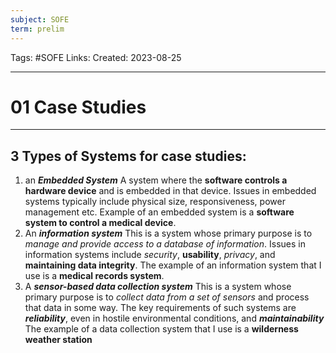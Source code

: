 ```yaml
---
subject: SOFE
term: prelim
---
```

Tags: #SOFE
Links:
Created: 2023-08-25

---
# 01 Case Studies

---

## 3 Types of Systems for case studies:
1. an ___Embedded System___
	A system where the __software controls a hardware device__ and is embedded in that device. Issues in embedded systems typically include physical size, responsiveness, power management etc.
	Example of an embedded system is a __software system to control a medical device__.
2. An ___information system___ 
	This is a system whose primary purpose is to _manage and provide access to a database of information_. Issues in information systems include _security_, __usability__, _privacy_, and __maintaining data integrity__. 
	The example of an information system that I use is a __medical records system__.
3. A ___sensor-based data collection system___ 
	This is a system whose primary purpose is to _collect data from a set of sensors_ and process that data in some way. The key requirements of such systems are ___reliability___, even in hostile environmental conditions, and ___maintainability___
	The example of a data collection system that I use is a __wilderness weather station__